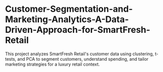 # Customer-Segmentation-and-Marketing-Analytics-A-Data-Driven-Approach-for-SmartFresh-Retail
This project analyzes SmartFresh Retail's customer data using clustering, t-tests, and PCA to segment customers, understand spending, and tailor marketing strategies for a luxury retail context.
